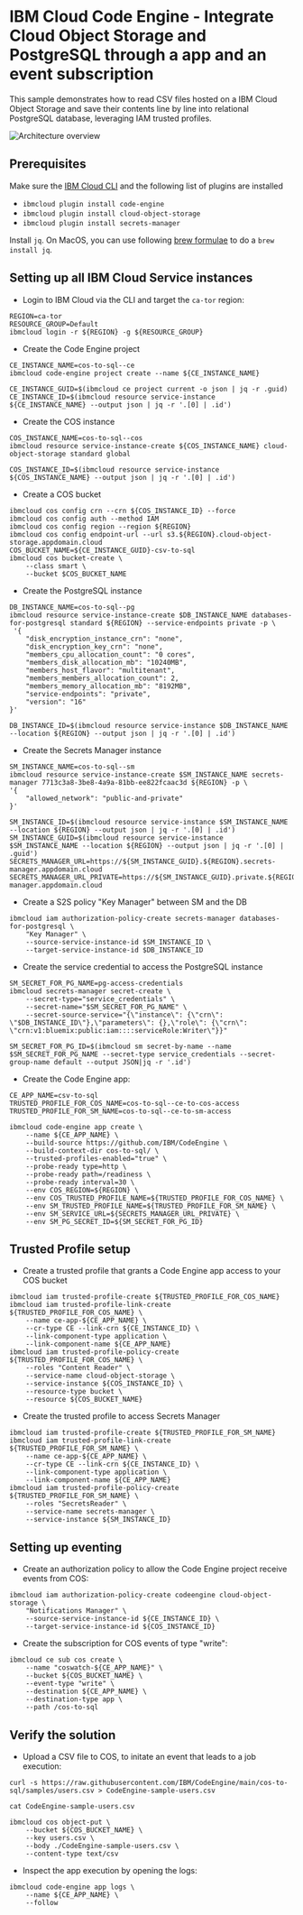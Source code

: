 # IBM Cloud Code Engine - Integrate Cloud Object Storage and PostgreSQL through a app and an event subscription

This sample demonstrates how to read CSV files hosted on a IBM Cloud Object Storage and save their contents line by line into relational PostgreSQL database, leveraging IAM trusted profiles.

![Architecture overview](./docs/trusted-profiles-part2-arch-overview.png)

## Prerequisites

Make sure the [IBM Cloud CLI](https://cloud.ibm.com/docs/cli/reference/ibmcloud?topic=cloud-cli-getting-started) and the following list of plugins are installed
- `ibmcloud plugin install code-engine`
- `ibmcloud plugin install cloud-object-storage`
- `ibmcloud plugin install secrets-manager`

Install `jq`. On MacOS, you can use following [brew formulae](https://formulae.brew.sh/formula/jq) to do a `brew install jq`.

## Setting up all IBM Cloud Service instances

* Login to IBM Cloud via the CLI and target the `ca-tor` region:
```
REGION=ca-tor
RESOURCE_GROUP=Default
ibmcloud login -r ${REGION} -g ${RESOURCE_GROUP}
```

* Create the Code Engine project
```
CE_INSTANCE_NAME=cos-to-sql--ce
ibmcloud code-engine project create --name ${CE_INSTANCE_NAME}

CE_INSTANCE_GUID=$(ibmcloud ce project current -o json | jq -r .guid)
CE_INSTANCE_ID=$(ibmcloud resource service-instance ${CE_INSTANCE_NAME} --output json | jq -r '.[0] | .id')
```

* Create the COS instance
```
COS_INSTANCE_NAME=cos-to-sql--cos
ibmcloud resource service-instance-create ${COS_INSTANCE_NAME} cloud-object-storage standard global

COS_INSTANCE_ID=$(ibmcloud resource service-instance ${COS_INSTANCE_NAME} --output json | jq -r '.[0] | .id')
```

* Create a COS bucket
```
ibmcloud cos config crn --crn ${COS_INSTANCE_ID} --force
ibmcloud cos config auth --method IAM
ibmcloud cos config region --region ${REGION}
ibmcloud cos config endpoint-url --url s3.${REGION}.cloud-object-storage.appdomain.cloud
COS_BUCKET_NAME=${CE_INSTANCE_GUID}-csv-to-sql
ibmcloud cos bucket-create \
    --class smart \
    --bucket $COS_BUCKET_NAME
```

* Create the PostgreSQL instance
```
DB_INSTANCE_NAME=cos-to-sql--pg
ibmcloud resource service-instance-create $DB_INSTANCE_NAME databases-for-postgresql standard ${REGION} --service-endpoints private -p \
 '{
    "disk_encryption_instance_crn": "none",
    "disk_encryption_key_crn": "none",
    "members_cpu_allocation_count": "0 cores",
    "members_disk_allocation_mb": "10240MB",
    "members_host_flavor": "multitenant",
    "members_members_allocation_count": 2,
    "members_memory_allocation_mb": "8192MB",
    "service-endpoints": "private",
    "version": "16"
}'

DB_INSTANCE_ID=$(ibmcloud resource service-instance $DB_INSTANCE_NAME --location ${REGION} --output json | jq -r '.[0] | .id')
```

* Create the Secrets Manager instance
```
SM_INSTANCE_NAME=cos-to-sql--sm
ibmcloud resource service-instance-create $SM_INSTANCE_NAME secrets-manager 7713c3a8-3be8-4a9a-81bb-ee822fcaac3d ${REGION} -p \
'{
    "allowed_network": "public-and-private"
}'

SM_INSTANCE_ID=$(ibmcloud resource service-instance $SM_INSTANCE_NAME --location ${REGION} --output json | jq -r '.[0] | .id')
SM_INSTANCE_GUID=$(ibmcloud resource service-instance $SM_INSTANCE_NAME --location ${REGION} --output json | jq -r '.[0] | .guid')
SECRETS_MANAGER_URL=https://${SM_INSTANCE_GUID}.${REGION}.secrets-manager.appdomain.cloud
SECRETS_MANAGER_URL_PRIVATE=https://${SM_INSTANCE_GUID}.private.${REGION}.secrets-manager.appdomain.cloud
```

* Create a S2S policy "Key Manager" between SM and the DB
```
ibmcloud iam authorization-policy-create secrets-manager databases-for-postgresql \
    "Key Manager" \
    --source-service-instance-id $SM_INSTANCE_ID \
    --target-service-instance-id $DB_INSTANCE_ID
```

* Create the service credential to access the PostgreSQL instance
```
SM_SECRET_FOR_PG_NAME=pg-access-credentials
ibmcloud secrets-manager secret-create \
    --secret-type="service_credentials" \
    --secret-name="$SM_SECRET_FOR_PG_NAME" \
    --secret-source-service="{\"instance\": {\"crn\": \"$DB_INSTANCE_ID\"},\"parameters\": {},\"role\": {\"crn\": \"crn:v1:bluemix:public:iam::::serviceRole:Writer\"}}"

SM_SECRET_FOR_PG_ID=$(ibmcloud sm secret-by-name --name $SM_SECRET_FOR_PG_NAME --secret-type service_credentials --secret-group-name default --output JSON|jq -r '.id')
```


* Create the Code Engine app:
```
CE_APP_NAME=csv-to-sql
TRUSTED_PROFILE_FOR_COS_NAME=cos-to-sql--ce-to-cos-access
TRUSTED_PROFILE_FOR_SM_NAME=cos-to-sql--ce-to-sm-access

ibmcloud code-engine app create \
    --name ${CE_APP_NAME} \
    --build-source https://github.com/IBM/CodeEngine \
    --build-context-dir cos-to-sql/ \
    --trusted-profiles-enabled="true" \
    --probe-ready type=http \
    --probe-ready path=/readiness \
    --probe-ready interval=30 \
    --env COS_REGION=${REGION} \
    --env COS_TRUSTED_PROFILE_NAME=${TRUSTED_PROFILE_FOR_COS_NAME} \
    --env SM_TRUSTED_PROFILE_NAME=${TRUSTED_PROFILE_FOR_SM_NAME} \
    --env SM_SERVICE_URL=${SECRETS_MANAGER_URL_PRIVATE} \
    --env SM_PG_SECRET_ID=${SM_SECRET_FOR_PG_ID}
```

## Trusted Profile setup

* Create a trusted profile that grants a Code Engine app access to your COS bucket
```
ibmcloud iam trusted-profile-create ${TRUSTED_PROFILE_FOR_COS_NAME}
ibmcloud iam trusted-profile-link-create ${TRUSTED_PROFILE_FOR_COS_NAME} \
    --name ce-app-${CE_APP_NAME} \
    --cr-type CE --link-crn ${CE_INSTANCE_ID} \
    --link-component-type application \
    --link-component-name ${CE_APP_NAME}
ibmcloud iam trusted-profile-policy-create ${TRUSTED_PROFILE_FOR_COS_NAME} \
    --roles "Content Reader" \
    --service-name cloud-object-storage \
    --service-instance ${COS_INSTANCE_ID} \
    --resource-type bucket \
    --resource ${COS_BUCKET_NAME}
```


* Create the trusted profile to access Secrets Manager
```
ibmcloud iam trusted-profile-create ${TRUSTED_PROFILE_FOR_SM_NAME}
ibmcloud iam trusted-profile-link-create ${TRUSTED_PROFILE_FOR_SM_NAME} \
    --name ce-app-${CE_APP_NAME} \
    --cr-type CE --link-crn ${CE_INSTANCE_ID} \
    --link-component-type application \
    --link-component-name ${CE_APP_NAME}
ibmcloud iam trusted-profile-policy-create ${TRUSTED_PROFILE_FOR_SM_NAME} \
    --roles "SecretsReader" \
    --service-name secrets-manager \
    --service-instance ${SM_INSTANCE_ID}
```

## Setting up eventing

* Create an authorization policy to allow the Code Engine project receive events from COS:
```
ibmcloud iam authorization-policy-create codeengine cloud-object-storage \
    "Notifications Manager" \
    --source-service-instance-id ${CE_INSTANCE_ID} \
    --target-service-instance-id ${COS_INSTANCE_ID}
```

* Create the subscription for COS events of type "write":
```
ibmcloud ce sub cos create \
    --name "coswatch-${CE_APP_NAME}" \
    --bucket ${COS_BUCKET_NAME} \
    --event-type "write" \
    --destination ${CE_APP_NAME} \
    --destination-type app \
    --path /cos-to-sql
```

## Verify the solution

* Upload a CSV file to COS, to initate an event that leads to a job execution:
```
curl -s https://raw.githubusercontent.com/IBM/CodeEngine/main/cos-to-sql/samples/users.csv > CodeEngine-sample-users.csv

cat CodeEngine-sample-users.csv

ibmcloud cos object-put \
    --bucket ${COS_BUCKET_NAME} \
    --key users.csv \
    --body ./CodeEngine-sample-users.csv \
    --content-type text/csv
```

* Inspect the app execution by opening the logs:
```
ibmcloud code-engine app logs \
    --name ${CE_APP_NAME} \
    --follow
```
